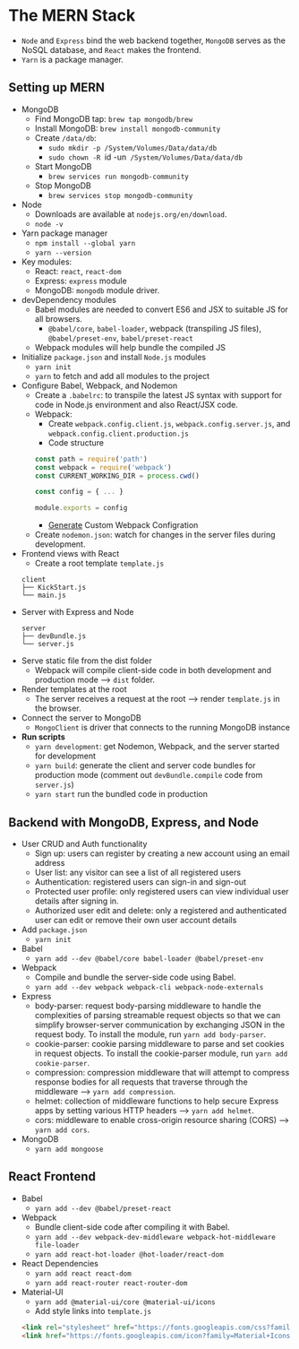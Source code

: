 # The MERN Stack
- `Node` and `Express` bind the web backend together, `MongoDB` serves as the NoSQL database, and `React` makes the frontend.
- `Yarn` is a package manager.

## Setting up MERN
- MongoDB
    - Find MongoDB tap: `brew tap mongodb/brew`
    - Install MongoDB: `brew install mongodb-community`
    - Create `/data/db`:
        - `sudo mkdir -p /System/Volumes/Data/data/db`
        - `sudo chown -R `id -un` /System/Volumes/Data/data/db`
    - Start MongoDB
        - `brew services run mongodb-community`
    - Stop MongoDB
        - `brew services stop mongodb-community`
- Node
    - Downloads are available at `nodejs.org/en/download`.
    - `node -v`
- Yarn package manager
    - `npm install --global yarn`
    - `yarn --version`
- Key modules:
    - React: `react`, `react-dom`
    - Express: `express` module
    - MongoDB: `mongodb` module driver.
- devDependency modules
    - Babel modules are needed to convert ES6 and JSX to suitable JS for all browsers.
        - `@babel/core`, `babel-loader`, webpack (transpiling JS files), `@babel/preset-env`, `babel/preset-react`
    - Webpack modules will help bundle the compiled JS
- Initialize `package.json` and install `Node.js` modules
    - `yarn init`
    - `yarn` to fetch and add all modules to the project
- Configure Babel, Webpack, and Nodemon
    - Create a `.babelrc`: to transpile the latest JS syntax with support for code in Node.js environment and also React/JSX code.
    - Webpack:
        - Create `webpack.config.client.js`, `webpack.config.server.js`, and `webpack.config.client.production.js`
        - Code structure
        ```js
        const path = require('path')
        const webpack = require('webpack')
        const CURRENT_WORKING_DIR = process.cwd()

        const config = { ... }

        module.exports = config
        ```
        - [Generate](https://generatewebpackconfig.netlify.app/) Custom Webpack Configration
    - Create `nodemon.json`: watch for changes in the server files during development.
- Frontend views with React
    - Create a root template `template.js`
    ```
    client
    ├── KickStart.js
    └── main.js
    ```
- Server with Express and Node
    ```
    server
    ├── devBundle.js
    └── server.js
    ```
- Serve static file from the dist folder
    - Webpack will compile client-side code in both development and production mode --> `dist` folder.
- Render templates at the root
    - The server receives a request at the root --> render `template.js` in the browser.
- Connect the server to MongoDB
    - `MongoClient` is driver that connects to the running MongoDB instance
- __Run scripts__
    - `yarn development`: get Nodemon, Webpack, and the server started for development
    - `yarn build`: generate the client and server code bundles for production mode (comment out `devBundle.compile` code from `server.js`)
    - `yarn start` run the bundled code in production

## Backend with MongoDB, Express, and Node
- User CRUD and Auth functionality
    - Sign up: users can register by creating a new account using an email address
    - User list: any visitor can see a list of all registered users
    - Authentication: registered users can sign-in and sign-out
    - Protected user profile: only registered users can view individual user details after signing in.
    - Authorized user edit and delete: only a registered and authenticated user can edit or remove their own user account details
- Add `package.json`
    - `yarn init`
- Babel
    - `yarn add --dev @babel/core babel-loader @babel/preset-env`
- Webpack
    - Compile and bundle the server-side code using Babel.
    - `yarn add --dev webpack webpack-cli webpack-node-externals`
- Express
    - body-parser: request body-parsing middleware to handle the complexities of parsing streamable request objects so that we can simplify browser-server communication by exchanging JSON in the request body. To install the module, run `yarn add body-parser`. 
    - cookie-parser: cookie parsing middleware to parse and set cookies in request objects. To install the cookie-parser module, run `yarn add cookie-parser`.
    - compression: compression middleware that will attempt to compress response bodies for all requests that traverse through the middleware --> `yarn add compression`.
    - helmet: collection of middleware functions to help secure Express apps by setting various HTTP headers --> `yarn add helmet`.
    - cors: middleware to enable cross-origin resource sharing (CORS) --> `yarn add cors`.
- MongoDB
    - `yarn add mongoose`

## React Frontend
- Babel
    - `yarn add --dev @babel/preset-react`
- Webpack
    - Bundle client-side code after compiling it with Babel.
    - `yarn add --dev webpack-dev-middleware webpack-hot-middleware file-loader`
    - `yarn add react-hot-loader @hot-loader/react-dom`
- React Dependencies
    - `yarn add react react-dom`
    - `yarn add react-router react-router-dom`
- Material-UI
    - `yarn add @material-ui/core @material-ui/icons`
    - Add style links into `template.js`
    ```html
    <link rel="stylesheet" href="https://fonts.googleapis.com/css?family=Roboto:100,300,400">
    <link href="https://fonts.googleapis.com/icon?family=Material+Icons" rel="stylesheet">
    ```
